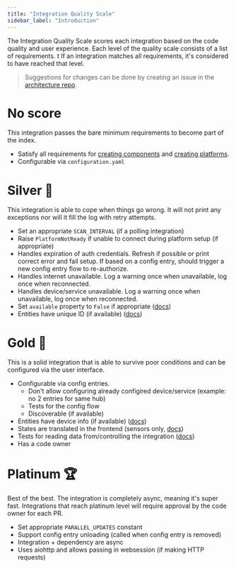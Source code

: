 ```yaml
---
title: "Integration Quality Scale"
sidebar_label: "Introduction"
---
```


The Integration Quality Scale scores each integration based on the code quality and user experience. Each level of the quality scale consists of a list of requirements. t If an integration matches all requirements, it's considered to have reached that level.

> Suggestions for changes can be done by creating an issue in the [architecture repo](https://github.com/home-assistant/architecture/issues/).

# No score

This integration passes the bare minimum requirements to become part of the index.

 - Satisfy all requirements for [creating components](creating_component_code_review.md) and [creating platforms](creating_platform_code_review.md).
 - Configurable via `configuration.yaml`

# Silver 🥈

This integration is able to cope when things go wrong. It will not print any exceptions nor will it fill the log with retry attempts.

- Set an appropriate `SCAN_INTERVAL` (if a polling integration)
- Raise `PlatformNotReady` if unable to connect during platform setup (if appropriate)
- Handles expiration of auth credentials. Refresh if possible or print correct error and fail setup. If based on a config entry, should trigger a new config entry flow to re-authorize.
- Handles internet unavailable. Log a warning once when unavailable, log once when reconnected.
- Handles device/service unavailable. Log a warning once when unavailable, log once when reconnected.
- Set `available` property to `False` if appropriate ([docs](entity_index.md#generic-properties))
- Entities have unique ID (if available) ([docs](entity_registry_index.md#unique-id-requirements))

# Gold 🥇

This is a solid integration that is able to survive poor conditions and can be configured via the user interface.

- Configurable via config entries.
  - Don't allow configuring already configired device/service (example: no 2 entries for same hub)
  - Tests for the config flow
  - Discoverable (if available)
- Entities have device info (if available) ([docs](device_registry_index.md#defining-devices))
- States are translated in the frontend (sensors only, [docs](internationalization_index.md))
- Tests for reading data from/controlling the integration ([docs](development_testing.md))
- Has a code owner

# Platinum 🏆

Best of the best. The integration is completely async, meaning it's super fast. Integrations that reach platinum level will require  approval by the code owner for each PR.

- Set appropriate `PARALLEL_UPDATES` constant
- Support config entry unloading (called when config entry is removed)
- Integration + dependency are async
- Uses aiohttp and allows passing in websession (if making HTTP requests)

